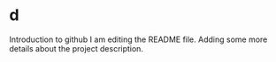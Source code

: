 # d
Introduction to github
I am editing the README file. Adding some more details about the project description.
